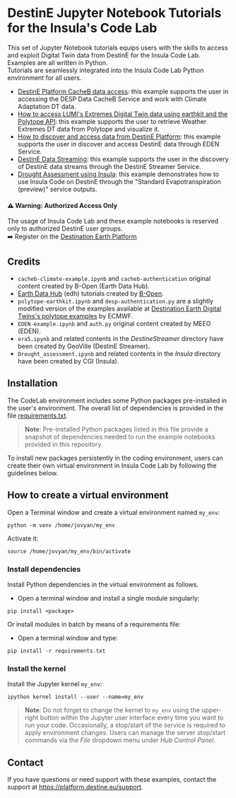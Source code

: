 # DestinE Jupyter Notebook Tutorials for the Insula's Code Lab

This set of Jupyter Notebook tutorials equips users with the skills to access and exploit Digital Twin data from DestinE for the Insula Code Lab. Examples are all written in Python. <br>
Tutorials are seamlessly integrated into the Insula Code Lab Python environment for all users. 

* [DestinE Platform CacheB data access](./cacheb/cacheb-climate-example.ipynb): this example supports the user in accessing the DESP Data CacheB Service and work with Climate Adaptation DT data.
* [How to access LUMI's Extremes Digital Twin data using earthkit and the Polytope API](./polytope/polytope-earthkit.ipynb): this example supports the user to retrieve Weather Extremes DT data from Polytope and visualize it.
* [How to discover and access data from DestinE Platform](./EDEN/EDEN-example.ipynb): this example supports the user in discover and access DestinE data through EDEN Service.
* [DestinE Data Streaming](./DestineStreamer/era5.ipynb): this example supports the user in the discovery of DestinE data streams through the DestinE Streamer Service.
* [Drought Assessment using Insula](./Insula/Drought_assessment.ipynb): this example demonstrates how to use Insula Code on DestinE through the "Standard Evapotranspiration (preview)" service outputs.

#### ⚠️ Warning: Authorized Access Only
The usage of Insula Code Lab and these example notebooks is reserved only to authorized DestinE user groups.<br>
➡️ Register on the [Destination Earth Platform](https://auth.destine.eu/realms/desp/account)

## Credits

* `cacheb-climate-example.ipynb` and `cacheb-authentication` original content created by B-Open (Earth Data Hub). 
* [Earth Data Hub](https://earthdatahub.com) (edh) tutorials created by [B-Open](https://www.bopen.eu). 
* `polytope-earthkit.ipynb` and `desp-authentication.py` are a slightly modified version of the examples available at [Destination Earth Digital Twins's polytope examples](https://github.com/destination-earth-digital-twins/polytope-examples/) by ECMWF.
* `EDEN-example.ipynb` and `auth.py` original content created by MEEO (EDEN).
* `era5.ipynb` and related contents in the *DestineStreamer* directory have been created by GeoVille (DestinE Streamer).
* `Drought_assessment.ipynb` and related contents in the *Insula* directory have been created by CGI (Insula).

## Installation
The CodeLab environment includes some Python packages pre-installed in the user's environment. The overall list of dependencies is provided in the file [requirements.txt](./requirements.txt).
> **Note**: Pre-installed Python packages listed in this file provide a snapshot of dependencies needed to run the example notebooks provided in this repository.

To install new packages persistently in the coding environment, users can create their own virtual environment in Insula Code Lab by following the guidelines below.

## How to create a virtual environment
Open a Terminal window and create a virtual environment named `my_env`: 
```
python -m venv /home/jovyan/my_env
```
Activate it:
```
source /home/jovyan/my_env/bin/activate
```
### Install dependencies
Install Python dependencies in the virtual environment as follows.<br>
* Open a terminal window and install a single module singularly:
```
pip install <package>
```
Or install modules in batch by means of a requirements file:
* Open a terminal window and type:
```
pip install -r requirements.txt
```
### Install the kernel
Install the Jupyter kernel `my_env`:
```
ipython kernel install --user --name=my_env
```
> **Note**: Do not forget to change the kernel to `my_env` using the upper-right button within the Jupyter user interface every time you want to run your code.
> Occasionally, a stop/start of the service is required to apply environment changes. Users can manage the server stop/start commands via the *File* dropdown menu under *Hub Control Panel*.

## Contact
If you have questions or need support with these examples, contact the support at https://platform.destine.eu/support.
